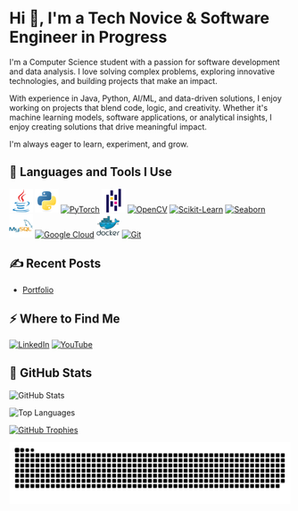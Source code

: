 <h1>Hi 👋, I'm a Tech Novice & Software Engineer in Progress</h1>

<p>I'm a Computer Science student with a passion for software development and data analysis. 
I love solving complex problems, exploring innovative technologies, and building projects that make an impact.</p>

<p>With experience in Java, Python, AI/ML, and data-driven solutions, I enjoy working on projects that blend code, logic, and creativity. 
Whether it's machine learning models, software applications, or analytical insights, I enjoy creating solutions that drive meaningful impact.</p>

<p>I'm always eager to learn, experiment, and grow.</p>

<h2>🚀 Languages and Tools I Use</h2>
<p>
  <a target="_blank" rel="noopener noreferrer" href="https://www.java.com/"><img src="https://raw.githubusercontent.com/devicons/devicon/master/icons/java/java-original.svg" alt="Java" width="42" height="42" /></a>
  <a target="_blank" rel="noopener noreferrer" href="https://www.python.org/"><img src="https://raw.githubusercontent.com/devicons/devicon/master/icons/python/python-original.svg" alt="Python" width="42" height="42" /></a>
  <a target="_blank" rel="noopener noreferrer" href="https://pytorch.org/"><img src="https://www.vectorlogo.zone/logos/pytorch/pytorch-icon.svg" alt="PyTorch" width="42" height="42" /></a>
  <a target="_blank" rel="noopener noreferrer" href="https://pandas.pydata.org/"><img src="https://raw.githubusercontent.com/devicons/devicon/master/icons/pandas/pandas-original.svg" alt="Pandas" width="42" height="42" /></a>
  <a target="_blank" rel="noopener noreferrer" href="https://opencv.org/"><img src="https://www.vectorlogo.zone/logos/opencv/opencv-icon.svg" alt="OpenCV" width="42" height="42" /></a>
  <a target="_blank" rel="noopener noreferrer" href="https://scikit-learn.org/"><img src="https://upload.wikimedia.org/wikipedia/commons/0/05/Scikit_learn_logo_small.svg" alt="Scikit-Learn" width="42" height="42" /></a>
  <a target="_blank" rel="noopener noreferrer" href="https://seaborn.pydata.org/"><img src="https://seaborn.pydata.org/_images/logo-mark-lightbg.svg" alt="Seaborn" width="42" height="42" /></a>
  <a target="_blank" rel="noopener noreferrer" href="https://www.mysql.com/"><img src="https://raw.githubusercontent.com/devicons/devicon/master/icons/mysql/mysql-original-wordmark.svg" alt="MySQL" width="42" height="42" /></a>
  <a target="_blank" rel="noopener noreferrer" href="https://cloud.google.com/"><img src="https://www.vectorlogo.zone/logos/google_cloud/google_cloud-icon.svg" alt="Google Cloud" width="42" height="42" /></a>
  <a target="_blank" rel="noopener noreferrer" href="https://www.docker.com/"><img src="https://raw.githubusercontent.com/devicons/devicon/master/icons/docker/docker-original-wordmark.svg" alt="Docker" width="42" height="42" /></a>
  <a target="_blank" rel="noopener noreferrer" href="https://git-scm.com/"><img src="https://www.vectorlogo.zone/logos/git-scm/git-scm-icon.svg" alt="Git" width="42" height="42" /></a>
</p>

<h2>✍️ Recent Posts</h2>
<ul>
  <li><a target="_blank" rel="noopener noreferrer" href="https://prakharmishra263139.github.io/Updated_Portfolio/">Portfolio</a></li>
</ul>

<h2>⚡️ Where to Find Me</h2>
<p>
  <a target="_blank" rel="noopener noreferrer" href="https://www.linkedin.com/in/prakharmishra263139/"><img src="https://img.shields.io/badge/LinkedIn-0a77b6?style=for-the-badge&logo=linkedin&logoColor=white" alt="LinkedIn" /></a>
  <a target="_blank" rel="noopener noreferrer" href="https://www.youtube.com/@Cinematic_Odyssey"><img src="https://img.shields.io/badge/YouTube-cc0000?style=for-the-badge&logo=youtube&logoColor=white" alt="YouTube" /></a>
</p>

<h2>🌟 GitHub Stats</h2>
<p>
  <img align="center" src="https://github-readme-stats.vercel.app/api?username=prakhar-mishra&show_icons=true&locale=en" alt="GitHub Stats" />
</p>

<p>
  <img src="https://github-readme-stats.vercel.app/api/top-langs?username=prakhar-mishra&show_icons=true&locale=en&layout=compact" alt="Top Languages" />
</p>
<p>
  <a href="https://github.com/ryo-ma/github-profile-trophy"><img src="https://github-profile-trophy.vercel.app/?username=prakhar-mishra" alt="GitHub Trophies" /></a>
</p>

<picture>
  <source media="(prefers-color-scheme: dark)" srcset="https://raw.githubusercontent.com/prakharmishra263139/prakharmishra263139/output/github-snake-dark.svg" />
  <source media="(prefers-color-scheme: light)" srcset="https://raw.githubusercontent.com/prakharmishra263139/prakharmishra263139/output/github-snake.svg" />
  <img alt="github-snake" src="https://raw.githubusercontent.com/prakharmishra263139/prakharmishra263139/output/github-snake.svg" />
</picture>
